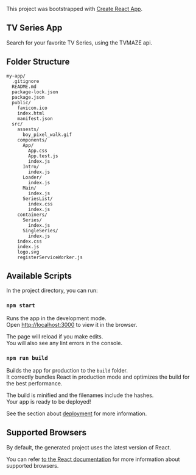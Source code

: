 This project was bootstrapped with [Create React App](https://github.com/facebookincubator/create-react-app).

## TV Series App
Search for your favorite TV Series, using the TVMAZE api.

## Folder Structure
```
my-app/
  .gitignore
  README.md
  package-lock.json
  package.json
  public/
    favicon.ico
    index.html
    manifest.json
  src/
    assests/
      boy_pixel_walk.gif
    components/
      App/
        App.css
        App.test.js
        index.js
      Intro/
        index.js
      Loader/
        index.js
      Main/
        index.js
      SeriesList/
        index.css
        index.js
    containers/
      Series/
        index.js
      SingleSeries/
        index.js
    index.css
    index.js
    logo.svg
    registerServiceWorker.js

```
## Available Scripts

In the project directory, you can run:

### `npm start`

Runs the app in the development mode.<br>
Open [http://localhost:3000](http://localhost:3000) to view it in the browser.

The page will reload if you make edits.<br>
You will also see any lint errors in the console.

<!-- ### `npm test`

Launches the test runner in the interactive watch mode.<br>
See the section about [running tests](#running-tests) for more information. -->

### `npm run build`

Builds the app for production to the `build` folder.<br>
It correctly bundles React in production mode and optimizes the build for the best performance.

The build is minified and the filenames include the hashes.<br>
Your app is ready to be deployed!

See the section about [deployment](#deployment) for more information.

<!-- ### `npm run eject`

**Note: this is a one-way operation. Once you `eject`, you can’t go back!**

If you aren’t satisfied with the build tool and configuration choices, you can `eject` at any time. This command will remove the single build dependency from your project.

Instead, it will copy all the configuration files and the transitive dependencies (Webpack, Babel, ESLint, etc) right into your project so you have full control over them. All of the commands except `eject` will still work, but they will point to the copied scripts so you can tweak them. At this point you’re on your own.

You don’t have to ever use `eject`. The curated feature set is suitable for small and middle deployments, and you shouldn’t feel obligated to use this feature. However we understand that this tool wouldn’t be useful if you couldn’t customize it when you are ready for it. -->

## Supported Browsers

By default, the generated project uses the latest version of React.

You can refer [to the React documentation](https://reactjs.org/docs/react-dom.html#browser-support) for more information about supported browsers.
